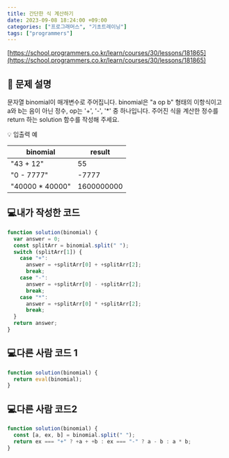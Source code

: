 ```yaml
---
title: 간단한 식 계산하기
date: 2023-09-08 18:24:00 +09:00
categories: ["프로그래머스", "기초트레이닝"]
tags: ["programmers"]
---
```


[https://school.programmers.co.kr/learn/courses/30/lessons/181865](https://school.programmers.co.kr/learn/courses/30/lessons/181865)

## 📔 문제 설명

문자열 binomial이 매개변수로 주어집니다. binomial은 "a op b" 형태의 이항식이고 a와 b는 음이 아닌 정수, op는 '+', '-', '\*' 중 하나입니다. 주어진 식을 계산한 정수를 return 하는 solution 함수를 작성해 주세요.

💡 입출력 예

| binomial         | result     |
| ---------------- | ---------- |
| "43 + 12"        | 55         |
| "0 - 7777"       | -7777      |
| "40000 \* 40000" | 1600000000 |

## 💻내가 작성한 코드

```js
function solution(binomial) {
  var answer = 0;
  const splitArr = binomial.split(" ");
  switch (splitArr[1]) {
    case "+":
      answer = +splitArr[0] + +splitArr[2];
      break;
    case "-":
      answer = +splitArr[0] - +splitArr[2];
      break;
    case "*":
      answer = +splitArr[0] * +splitArr[2];
      break;
  }
  return answer;
}
```

## 💻다른 사람 코드 1

```js
function solution(binomial) {
  return eval(binomial);
}
```

## 💻다른 사람 코드2

```js
function solution(binomial) {
  const [a, ex, b] = binomial.split(" ");
  return ex === "+" ? +a + +b : ex === "-" ? a - b : a * b;
}
```
